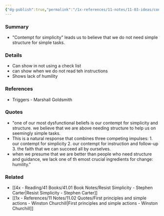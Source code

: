 ```yaml
---
{"dg-publish":true,"permalink":"/1x-references/11-notes/11-03-ideas/contempt-for-simplicity/","title":"Contempt for Simplicity"}
---
```



### Summary
- "Contempt for simplicity" leads us to believe that we do not need simple structure for simple tasks.

### Details
- Can show in not using a check list
- can show when we do not read teh instructions
- Shows lack of humility

### References
- Triggers - Marshall Goldsmith

### Quotes
- "one of our most dysfunctional beliefs is our contempt for simplicity and structure. we believe that we are above needing structure to help us on seemingly simple tasks.
- This is a natural response that combines three competing impulses: 1. our contempt for simplicity 2. our contempt for instruction and follow-up 3. the faith that we can succeed all by ourselves.
- when we presume that we are better than people who need structure and guidance, we lack one of th emost crucial ingredients for change: humility." 

### Related
- [[4x - Reading/41 Books/41.01 Book Notes/Resist Simplicity - Stephen Carter\|Resist Simplicity - Stephen Carter]]
- [[1x - References/11 Notes/11.02 Quotes/First principles and simple actions - Winston Churchill\|First principles and simple actions - Winston Churchill]]

